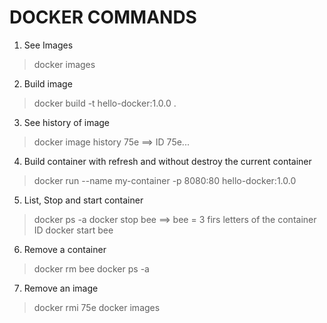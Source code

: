 # DOCKER COMMANDS

1. See Images
> docker images

2. Build image
> docker build -t hello-docker:1.0.0 .

3. See history of image
> docker image history 75e      ==>  ID  75e... 

4. Build container with refresh and without destroy the current container
> docker run --name my-container -p 8080:80 hello-docker:1.0.0

5. List, Stop and start container
> docker ps -a
> docker stop bee              ==>     bee = 3 firs letters of the container ID
> docker start bee

6. Remove a container
> docker rm bee
> docker ps -a

7. Remove an image
> docker rmi 75e
> docker images